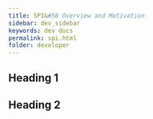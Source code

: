 ```yaml
---
title: SPI&#58 Overview and Motivation
sidebar: dev_sidebar
keywords: dev docs
permalink: spi.html
folder: developer
---
```


## Heading 1

## Heading 2
